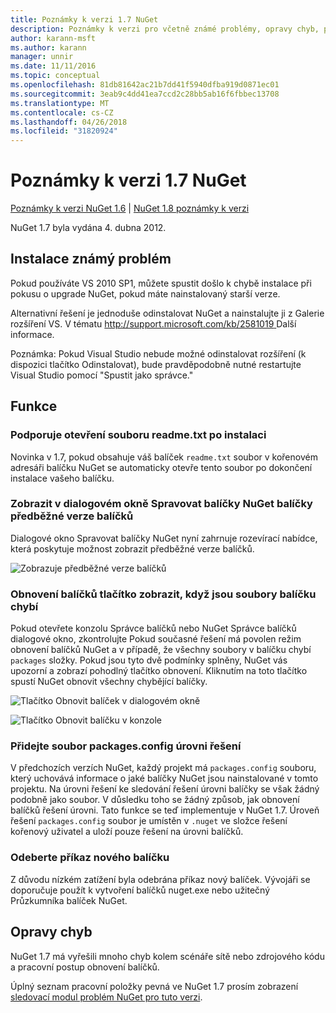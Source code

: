 ```yaml
---
title: Poznámky k verzi 1.7 NuGet
description: Poznámky k verzi pro včetně známé problémy, opravy chyb, přidaných funkcí a chcete 1.7 NuGet.
author: karann-msft
ms.author: karann
manager: unnir
ms.date: 11/11/2016
ms.topic: conceptual
ms.openlocfilehash: 81db81642ac21b7dd41f5940dfba919d0871ec01
ms.sourcegitcommit: 3eab9c4dd41ea7ccd2c28bb5ab16f6fbbec13708
ms.translationtype: MT
ms.contentlocale: cs-CZ
ms.lasthandoff: 04/26/2018
ms.locfileid: "31820924"
---
```

# <a name="nuget-17-release-notes"></a>Poznámky k verzi 1.7 NuGet

[Poznámky k verzi NuGet 1.6](../release-notes/nuget-1.6.md) | [NuGet 1.8 poznámky k verzi](../release-notes/nuget-1.8.md)

NuGet 1.7 byla vydána 4. dubna 2012.

## <a name="known-installation-issue"></a>Instalace známý problém
Pokud používáte VS 2010 SP1, můžete spustit došlo k chybě instalace při pokusu o upgrade NuGet, pokud máte nainstalovaný starší verze.

Alternativní řešení je jednoduše odinstalovat NuGet a nainstalujte ji z Galerie rozšíření VS.  V tématu [ http://support.microsoft.com/kb/2581019 ](http://support.microsoft.com/kb/2581019) Další informace.

Poznámka: Pokud Visual Studio nebude možné odinstalovat rozšíření (k dispozici tlačítko Odinstalovat), bude pravděpodobně nutné restartujte Visual Studio pomocí "Spustit jako správce."

## <a name="features"></a>Funkce

### <a name="support-opening-readmetxt-file-after-installation"></a>Podporuje otevření souboru readme.txt po instalaci
Novinka v 1.7, pokud obsahuje váš balíček `readme.txt` soubor v kořenovém adresáři balíčku NuGet se automaticky otevře tento soubor po dokončení instalace vašeho balíčku.

### <a name="show-prerelease-packages-in-the-manage-nuget-packages-dialog"></a>Zobrazit v dialogovém okně Spravovat balíčky NuGet balíčky předběžné verze balíčků
Dialogové okno Spravovat balíčky NuGet nyní zahrnuje rozevírací nabídce, která poskytuje možnost zobrazit předběžné verze balíčků.

![Zobrazuje předběžné verze balíčků](./media/prerelease-dropdown.png)

### <a name="show-package-restore-button-when-package-files-are-missing"></a>Obnovení balíčků tlačítko zobrazit, když jsou soubory balíčku chybí
Pokud otevřete konzolu Správce balíčků nebo NuGet Správce balíčků dialogové okno, zkontrolujte Pokud současné řešení má povolen režim obnovení balíčků NuGet a v případě, že všechny soubory v balíčku chybí `packages` složky. Pokud jsou tyto dvě podmínky splněny, NuGet vás upozorní a zobrazí pohodlný tlačítko obnovení. Kliknutím na toto tlačítko spustí NuGet obnovit všechny chybějící balíčky.

![Tlačítko Obnovit balíček v dialogovém okně](./media/packagerestore-dialog.png)

![Tlačítko Obnovit balíčku v konzole](./media/packagerestore-console.png)

### <a name="add-solution-level-packagesconfig-file"></a>Přidejte soubor packages.config úrovni řešení
V předchozích verzích NuGet, každý projekt má `packages.config` souboru, který uchovává informace o jaké balíčky NuGet jsou nainstalované v tomto projektu. Na úrovni řešení ke sledování řešení úrovni balíčky se však žádný podobně jako soubor. V důsledku toho se žádný způsob, jak obnovení balíčků řešení úrovni.
Tato funkce se teď implementuje v NuGet 1.7. Úroveň řešení `packages.config` soubor je umístěn v `.nuget` ve složce řešení kořenový uživatel a uloží pouze řešení na úrovni balíčků.

### <a name="remove-new-package-command"></a>Odeberte příkaz nového balíčku
Z důvodu nízkém zatížení byla odebrána příkaz nový balíček. Vývojáři se doporučuje použít k vytvoření balíčků nuget.exe nebo užitečný Průzkumníka balíček NuGet.

## <a name="bug-fixes"></a>Opravy chyb
NuGet 1.7 má vyřešili mnoho chyb kolem scénáře sítě nebo zdrojového kódu a pracovní postup obnovení balíčků.

Úplný seznam pracovní položky pevná ve NuGet 1.7 prosím zobrazení [sledovací modul problém NuGet pro tuto verzi](http://nuget.codeplex.com/workitem/list/advanced?keyword=&status=Closed&type=All&priority=All&release=NuGet%201.7&assignedTo=All&component=All&sortField=Votes&sortDirection=Descending&page=0).
